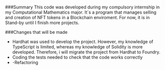 

###Summary
This code was developed during my compulsory internship in my Computational Mathematics major. It´s a program that manages selling and creation of NFT tokens in a Blockchain enviroment.
For now, it is in Stand-by until I finish more projects.

###Changes that will be made
- Hardhat was used to develop the project. However, my knowledge of TypeScript is limited, whereas my knowledge of Solidity is more developed. Therefore, i will migrate the project from Hardhat to Foundry. 
- Coding the tests needed to check that the code works correctly
- -Refactoring
